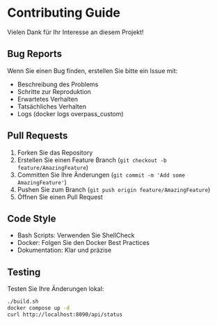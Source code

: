 # Contributing Guide

Vielen Dank für Ihr Interesse an diesem Projekt!

## Bug Reports

Wenn Sie einen Bug finden, erstellen Sie bitte ein Issue mit:
- Beschreibung des Problems
- Schritte zur Reproduktion
- Erwartetes Verhalten
- Tatsächliches Verhalten
- Logs (docker logs overpass_custom)

## Pull Requests

1. Forken Sie das Repository
2. Erstellen Sie einen Feature Branch (`git checkout -b feature/AmazingFeature`)
3. Committen Sie Ihre Änderungen (`git commit -m 'Add some AmazingFeature'`)
4. Pushen Sie zum Branch (`git push origin feature/AmazingFeature`)
5. Öffnen Sie einen Pull Request

## Code Style

- Bash Scripts: Verwenden Sie ShellCheck
- Docker: Folgen Sie den Docker Best Practices
- Dokumentation: Klar und präzise

## Testing

Testen Sie Ihre Änderungen lokal:
```bash
./build.sh
docker compose up -d
curl http://localhost:8090/api/status
```